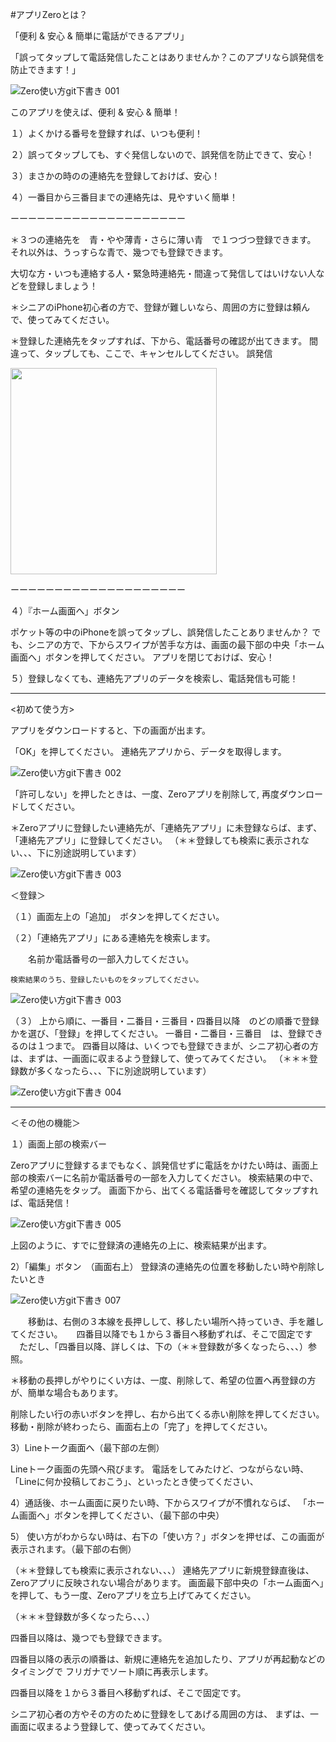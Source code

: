 #アプリZeroとは？

「便利 & 安心 & 簡単に電話ができるアプリ」

「誤ってタップして電話発信したことはありませんか？このアプリなら誤発信を防止できます！」

![Zero使い方git下書き 001](https://user-images.githubusercontent.com/101084603/197389310-5fbfc285-5499-4f03-ac31-1ecface9945a.jpeg)

このアプリを使えば、便利 & 安心 & 簡単！

１）よくかける番号を登録すれば、いつも便利！

２）誤ってタップしても、すぐ発信しないので、誤発信を防止できて、安心！

３）まさかの時のの連絡先を登録しておけば、安心！

４）一番目から三番目までの連絡先は、見やすいく簡単！

ーーーーーーーーーーーーーーーーーーーー
 
＊３つの連絡先を　青・やや薄青・さらに薄い青　で１つづつ登録できます。
それ以外は、うっすらな青で、幾つでも登録できます。

大切な方・いつも連絡する人・緊急時連絡先・間違って発信してはいけない人などを登録しましょう！

＊シニアのiPhone初心者の方で、登録が難しいなら、周囲の方に登録は頼んで、使ってみてください。

＊登録した連絡先をタップすれば、下から、電話番号の確認が出てきます。
  間違って、タップしても、ここで、キャンセルしてください。
  誤発信
   
<img width=330 src=https://user-images.githubusercontent.com/101084603/197141548-5371b959-3060-41aa-b78b-c139d83bec56.PNG>
 
ーーーーーーーーーーーーーーーーーーーー
  
４）『ホーム画面へ」ボタン
    
   ポケット等の中のiPhoneを誤ってタップし、誤発信したことありませんか？
   でも、シニアの方で、下からスワイプが苦手な方は、画面の最下部の中央「ホーム画面へ」ボタンを押してください。
   アプリを閉じておけば、安心！

５）登録しなくても、連絡先アプリのデータを検索し、電話発信も可能！

---------

<初めて使う方>

アプリをダウンロードすると、下の画面が出ます。

「OK」を押してください。
連絡先アプリから、データを取得します。

![Zero使い方git下書き 002](https://user-images.githubusercontent.com/101084603/197389490-d87baeb9-5212-45f6-8062-b82c584e1b65.jpeg)

「許可しない」を押したときは、一度、Zeroアプリを削除して,
 再度ダウンロードしてください。

＊Zeroアプリに登録したい連絡先が、「連絡先アプリ」に未登録ならば、まず、「連絡先アプリ」に登録してください。
（＊＊登録しても検索に表示されない、、、下に別途説明しています）


![Zero使い方git下書き 003](https://user-images.githubusercontent.com/101084603/197389377-e2e8811c-b231-4c97-a9e3-fb405f69819d.jpeg)


＜登録＞

（１）画面左上の「追加」　ボタンを押してください。

（２）「連絡先アプリ」にある連絡先を検索します。

　　名前か電話番号の一部入力してください。
  
    検索結果のうち、登録したいものをタップしてください。
  
![Zero使い方git下書き 003](https://user-images.githubusercontent.com/101084603/197132012-273c4f61-1c0a-41c4-a7c1-61996081a76d.jpeg)

（３） 上から順に、一番目・二番目・三番目・四番目以降　のどの順番で登録かを選び、「登録」を押してください。
一番目・二番目・三番目　は、登録できるのは１つまで。
四番目以降は、いくつでも登録できまが、シニア初心者の方は、まずは、一画面に収まるよう登録して、使ってみてください。
（＊＊＊登録数が多くなったら、、、下に別途説明しています）

![Zero使い方git下書き 004](https://user-images.githubusercontent.com/101084603/197132460-c145bb1a-a56a-40d2-b824-67eb1336b029.jpeg)

---------
＜その他の機能＞

１）画面上部の検索バー
   
   Zeroアプリに登録するまでもなく、誤発信せずに電話をかけたい時は、画面上部の検索バーに名前か電話番号の一部を入力してください。
   検索結果の中で、希望の連絡先をタップ。
   画面下から、出てくる電話番号を確認してタップすれば、電話発信！
   
   ![Zero使い方git下書き 005](https://user-images.githubusercontent.com/101084603/197328098-cfffede2-b8b4-4fa1-b696-18e3eb1948b5.jpeg)


 上図のように、すでに登録済の連絡先の上に、検索結果が出ます。
 
 
 2）「編集」ボタン　（画面右上）
  登録済の連絡先の位置を移動したい時や削除したいとき
  
  ![Zero使い方git下書き 007](https://user-images.githubusercontent.com/101084603/197389524-28418a08-aed5-4e79-9ede-1a75160b858c.jpeg)

　　移動は、右側の３本線を長押しして、移したい場所へ持っていき、手を離してください。
 　 四番目以降でも１から３番目へ移動ずれば、そこで固定です
  　ただし、「四番目以降、詳しくは、下の（＊＊登録数が多くなったら、、、）参照。
   
   ＊移動の長押しがやりにくい方は、一度、削除して、希望の位置へ再登録の方が、簡単な場合もあります。
   
   削除したい行の赤いボタンを押し、右から出てくる赤い削除を押してください。
   移動・削除が終わったら、画面右上の「完了」を押してください。  
          
3）Lineトーク画面へ（最下部の左側）
   
   Lineトーク画面の先頭へ飛びます。
   電話をしてみたけど、つながらない時、「Lineに何か投稿しておこう」、といったとき使ってください、   

4）通話後、ホーム画面に戻りたい時、下からスワイプが不慣れならば、
  「ホーム画面へ」ボタンを押してください、（最下部の中央）
       
5） 使い方がわからない時は、右下の「使い方？」ボタンを押せば、この画面が表示されます。（最下部の右側）






（＊＊登録しても検索に表示されない、、、）
連絡先アプリに新規登録直後は、Zeroアプリに反映されない場合があります。
画面最下部中央の「ホーム画面へ」を押して、もう一度、Zeroアプリを立ち上げてみてください。

（＊＊＊登録数が多くなったら、、、）

四番目以降は、幾つでも登録できます。

四番目以降の表示の順番は、新規に連絡先を追加したり、アプリが再起動などのタイミングで
フリガナでソート順に再表示します。

四番目以降を１から３番目へ移動ずれば、そこで固定です。

シニア初心者の方やその方のために登録をしてあげる周囲の方は、
まずは、一画面に収まるよう登録して、使ってみてください。

 
